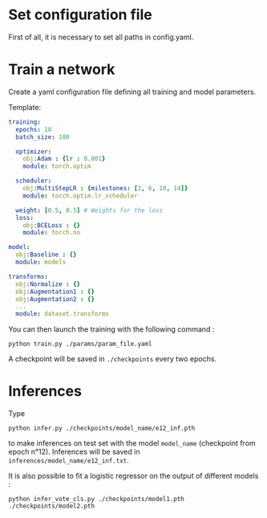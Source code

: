 # Set configuration file

First of all, it is necessary to set all paths in config.yaml.

# Train a network

Create a yaml configuration file defining all training and model parameters.

Template: 
```yaml
training:
  epochs: 18
  batch_size: 100

  optimizer:
    obj:Adam : {lr : 0.001}
    module: torch.optim

  scheduler:
    obj:MultiStepLR : {milestones: [2, 6, 10, 14]}
    module: torch.optim.lr_scheduler

  weight: [0.5, 0.5] # Weights for the loss
  loss:
    obj:BCELoss : {}
    module: torch.nn

model:
  obj:Baseline : {}
  module: models

transforms:
  obj:Normalize : {}
  obj:Augmentation1 : {}
  obj:Augmentation2 : {}
  ...
  module: dataset.transforms
```

You can then launch the training with the following command :
```shell
python train.py ./params/param_file.yaml
```

A checkpoint will be saved in `./checkpoints` every two epochs.

# Inferences

Type
```shell
python infer.py ./checkpoints/model_name/e12_inf.pth
```
to make inferences on test set with the model `model_name` (checkpoint from epoch n°12). Inferences will be saved in `inferences/model_name/e12_inf.txt`. 

It is also possible to fit a logistic regressor on the output of different models :
```shell
python infer_vote_cls.py ./checkpoints/model1.pth ./checkpoints/model2.pth
```
